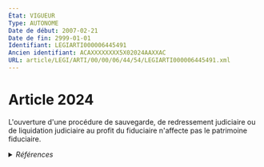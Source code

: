 ```yaml
---
État: VIGUEUR
Type: AUTONOME
Date de début: 2007-02-21
Date de fin: 2999-01-01
Identifiant: LEGIARTI000006445491
Ancien identifiant: ACAXXXXXXXX5X02024AAXXAC
URL: article/LEGI/ARTI/00/00/06/44/54/LEGIARTI000006445491.xml
---
```


<h1>Article 2024</h1>

L'ouverture d'une procédure de sauvegarde, de redressement judiciaire ou de
liquidation judiciaire au profit du fiduciaire n'affecte pas le patrimoine
fiduciaire.


<details>
  <summary><em>Références</em></summary>

  <h2>Articles faisant référence à l'article</h2>
  
  <ul>
    <li>
      <a href="https://legal.tricoteuses.fr//redirection/LEGIARTI000006523247?vers=git&vers=legifrance">LOI n° 2007-211 du 19 février 2007 instituant la fiducie - article 1 ENTIEREMENT_MODIF</a> CREATION cible
    </li>
  </ul>
  
  <h2>Références faites par l'article</h2>
  
  <ul>
    <li>
      2007-02-19 CREATION source <a href="https://legal.tricoteuses.fr//redirection/LEGIARTI000006523247?vers=git&vers=legifrance">LOI n° 2007-211 du 19 février 2007 instituant la fiducie - article 1 ENTIEREMENT_MODIF</a>
    </li>
    <li>
      2999-01-01 CONCORDE source <a href="https://legal.tricoteuses.fr//redirection/LEGIARTI000006448201?vers=git&vers=legifrance">Code civil - article 2301 AUTONOME TRANSFERE, en vigueur du 2004-06-01 au 2006-03-24</a>
    </li>
    <li>
      2999-01-01 CONCORDANCE cible <a href="https://legal.tricoteuses.fr//redirection/LEGIARTI000006448202?vers=git&vers=legifrance">Code civil - article 2301 AUTONOME MODIFIE, en vigueur du 2006-03-24 au 2022-01-01</a>
    </li>
    <li>
      2999-01-01 CITATION cible <a href="https://legal.tricoteuses.fr//redirection/LEGIARTI000036102791?vers=git&vers=legifrance">Code des assurances - article L311-41 AUTONOME VIGUEUR, en vigueur depuis le 2017-11-29</a>
    </li>
    <li>
      2999-01-01 CITATION cible <a href="https://legal.tricoteuses.fr//redirection/LEGIARTI000006805699?vers=git&vers=legifrance">Code du travail - article R124-16 AUTONOME MODIFIE, en vigueur du 1980-01-01 au 2006-03-24</a>
    </li>
    <li>
      CODIFICATION source Loi 1804-03-10
    </li>
  </ul>
</details>
